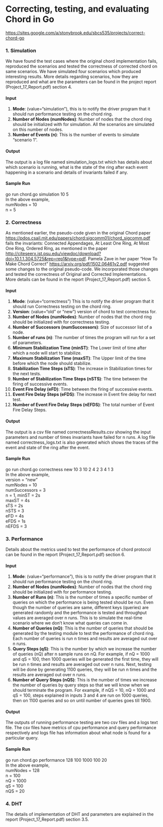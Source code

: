 # Correcting, testing, and evaluating Chord in Go
<https://sites.google.com/a/stonybrook.edu/sbcs535/projects/correct-chord-go>

### 1. Simulation
We have found the test cases where the original chord implementation fails, reproduced the scenarios and tested the correctness of corrected chord on same scenarios. We have simulated four scenarios which produced interesting results. More details regarding scenarios, how they are reproduced and what are the parameters can be found in the project report (Project_17_Report.pdf) section 4.

#### Input
1. **Mode**: (value=“simulation”), this is to notify the driver program that it should run performance testing on the chord ring.
2. **Number of Nodes (numNodes)**: Number of nodes that the chord ring should be initialized with for simulation. All the scenarios are simulated on this number of nodes.
3. **Number of Events (n)**: This is the number of events to simulate “scenario 1”.

#### Output
The output is a log file named simulation_logs.txt which has details about which scenario is running, what is the state of the ring after each event happening in a scenario and details of invariants failed if any.

#### Sample Run
go run chord.go simulation 10 5 <br />
In the above example, <br />
numNodes = 10 <br />
n = 5

### 2. Correctness
As mentioned earlier, the pseudo-code given in the original Chord paper <https://pdos.csail.mit.edu/papers/chord:sigcomm01/chord_sigcomm.pdf> fails the invariants: Connected Appendages, At Least One Ring, At Most One Ring, Ordered Ring, as mentioned in the paper <http://citeseerx.ist.psu.edu/viewdoc/download?doi=10.1.1.304.5725&rep=rep1&type=pdf>. Pamela Zave in her paper “How To Make Chord Correct” <https://arxiv.org/pdf/1502.06461v2.pdf> suggested some changes to the original pseudo-code. We incorporated those changes and tested the correctness of Original and Corrected Implementations. More details can be found in the report (Project_17_Report.pdf) section 5.

#### Input
1. **Mode**: (value=“correctness”) This is to notify the driver program that it should run Correctness testing on the chord ring.
2. **Version**: (value=“old” or “new”) version of chord to test correctness for.
3. **Number of Nodes (numNodes)**: Number of nodes that the chord ring should be initialized with for correctness testing.
4. **Number of Successors (numSuccessors)**: Size of successor list of a node.
5. **Number of runs (n)**: The number of times the program will run for a set of parameters. 
6. **Minimum Stabilization Time (minST)**: The Lower limit of time after which a node will start to stabilize.
7. **Maximum Stabilization Time (maxST)**: The Upper limit of the time before which the node should stabilize.
8. **Stabilization Time Steps (sTS)**: The increase in Stabilization times for the next tests.
9. **Number of Stabilization Time Steps (nSTS)**: The time between the firing of successive events.
10. **Event Fire Delay (eFD)**: Time between the firing of successive events.
11. **Event Fire Delay Steps (eFDS)**: The increase in Event fire delay for next test.
12. **Number of Event Fire Delay Steps (nEFDS)**: The total number of Event Fire Delay Steps.

#### Output
The output is a csv file named correctnessResults.csv showing the input parameters and number of times invariants have failed for n runs. A log file named correctness_logs.txt is also generated which shows the traces of the event and state of the ring after the event.

#### Sample Run
go run chord.go correctness new 10 3 10 2 4 2 3 4 1 3 <br />
In the above example, <br />
version = “new” <br />
numNodes = 10 <br />
numSuccessors = 3 <br />
n = 1, minST = 2s <br />
maxST = 4s <br />
sTS = 2s <br />
nSTS = 3 <br />
eFD = 4s <br />
eFDS = 1s <br />
nEFDS = 3

### 3. Performance
Details about the metrics used to test the performance of chord protocol can be found in the report (Project_17_Report.pdf) section 6.

#### Input
1. **Mode**: (value=“performance”), this is to notify the driver program that it should run performance testing on the chord ring.
2. **Number of Nodes (numNodes)**: Number of nodes that the chord ring should be initialized with for performance testing.
3. **Number of Runs (n)**: This is the number of times a specific number of queries on which the performance is being tested should be run. Even though the number of queries are same, different keys (queries) are generated randomly and the performance is tested and throughput values are averaged over n runs. This is to simulate the real-time scenario where we don’t know what queries can come in.
4. **Number of Queries (nQ)**: This is the number of queries that should be generated by the testing module to test the performance of chord ring. Each number of queries is run n times and results are averaged out over n runs.
5. **Query Steps (qS)**: This is the number by which we increase the number of queries (nQ) after n sample runs on nQ. For example, if nQ = 1000 and qS = 100, then 1000 queries will be generated the first time, they will be run n times and results are averaged out over n runs. Next, testing will be done by generating 1100 queries, they will be run n times and the results are averaged out over n runs.
6. **Number of Query Steps (nQS)**: This is the number of times we increase the number of queries by query steps so that we will know when we should terminate the program. For example, if nQS = 10, nQ = 1000 and qS = 100, steps explained in inputs 3 and 4 are run on 1000 queries, then on 1100 queries and so on until number of queries goes till 1900.

#### Output
The outputs of running performance testing are two csv files and a logs text file. The csv files have metrics of cpu performance and query performance respectively and logs file has information about what node is found for a particular query.

#### Sample Run
go run chord.go performance 128 100 1000 100 20 <br />
In the above example, <br />
numNodes = 128 <br />
n = 100 <br />
nQ = 1000 <br />
qS = 100 <br />
nQS = 20 <br />

### 4. DHT
The details of implementation of DHT and parameters are explained in the report (Project_17_Report.pdf) section 3.5.